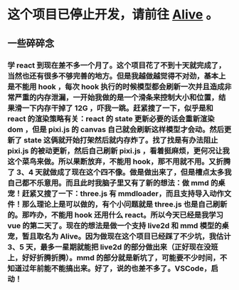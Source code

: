 # 这个项目已停止开发，请前往 [Alive](https://github.com/TopSea/Alive) 。

## 一些碎碎念
### 学 react 到现在差不多一个月了。这个项目花了不到十天就完成了，当然也还有很多不够完善的地方。但是我越做越觉得不对劲，基本上是不能用 hook ，每次 hook 执行的时候模型都会刷新一次并且造成非常严重的内存泄漏，一开始我做的是一个滑条来控制大小和位置，结果滑一下内存干掉了 12G ，吓我一跳。赶紧搜了一下，似乎是和 react 的渲染策略有关：react 的 state 更新必要的话会重新渲染 dom ，但是 pixi.js 的 canvas 自己就会刷新这样模型才会动。然后更新了 state 这俩就开始打架然后就内存炸了。找了找是有办法阻止 pixi.js 的被动更新，然后自己刷新 pixi.js ，看着挺麻烦，更何况让我这个菜鸟来做。所以果断放弃，不能用 hook，那不用就不用。又折腾了 3、4 天就做成了现在这个四不像。做是做出来了，但是槽点太多我自己都不乐意用。而且此时我脑子里又有了新的想法：做 mmd 的桌宠！赶紧又搜了一下：three.js 有 mmdloader，而且支持导入动作文件！那么理论上是可以做的，有个小问题就是 three.js 也是自己刷新的。那咋办，不能用 hook 还用什么 react。所以今天已经是我学习 vue 的第二天了。现在的想法是做一个支持 live2d 和 mmd 模型的桌宠，暂且取名为 Alive。因为做现在这个项目已经踩了不少坑，我估计 3、5 天，最多一星期就能把 live2d 的部分做出来（正好现在没班上，好好折腾折腾）。mmd 的部分就是新坑了，可能要不少时间，不知道过年前能不能搞出来。好了，说的也差不多了。VSCode，启动！

